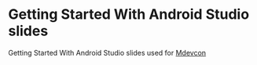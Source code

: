 Getting Started With Android Studio slides 
======================

Getting Started With Android Studio slides used for [Mdevcon](http://mdevcon.com/posts/2014/01/09/wouter-van-den-broek/)
